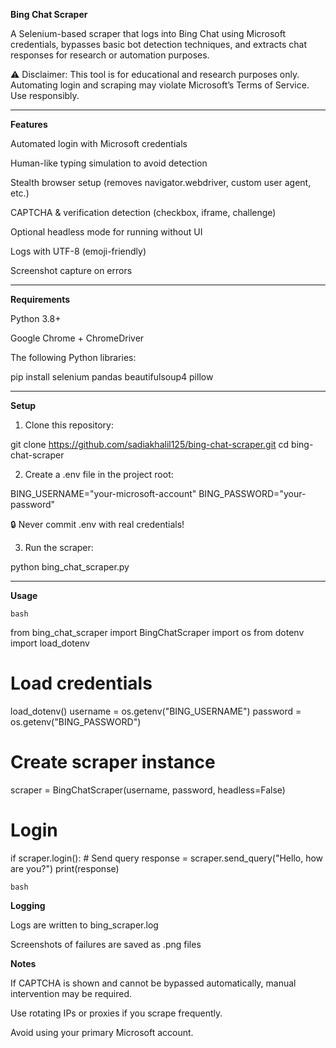 **Bing Chat Scraper**

A Selenium-based scraper that logs into Bing Chat using Microsoft credentials, bypasses basic bot detection techniques, and extracts chat responses for research or automation purposes.

⚠️ Disclaimer:
This tool is for educational and research purposes only. Automating login and scraping may violate Microsoft’s Terms of Service. Use responsibly.


---

**Features**

Automated login with Microsoft credentials

Human-like typing simulation to avoid detection

Stealth browser setup (removes navigator.webdriver, custom user agent, etc.)

CAPTCHA & verification detection (checkbox, iframe, challenge)

Optional headless mode for running without UI

Logs with UTF-8 (emoji-friendly)

Screenshot capture on errors



---

**Requirements**

Python 3.8+

Google Chrome + ChromeDriver

The following Python libraries:


pip install selenium pandas beautifulsoup4 pillow


---

**Setup**

1. Clone this repository:

git clone https://github.com/sadiakhalil125/bing-chat-scraper.git
cd bing-chat-scraper


2. Create a .env file in the project root:

BING_USERNAME="your-microsoft-account"
BING_PASSWORD="your-password"

🔒 Never commit .env with real credentials!


3. Run the scraper:

python bing_chat_scraper.py




---

**Usage**

```bash```

from bing_chat_scraper import BingChatScraper
import os
from dotenv import load_dotenv

# Load credentials
load_dotenv()
username = os.getenv("BING_USERNAME")
password = os.getenv("BING_PASSWORD")

# Create scraper instance
scraper = BingChatScraper(username, password, headless=False)

# Login
if scraper.login():
    # Send query
    response = scraper.send_query("Hello, how are you?")
    print(response)

```bash```

**Logging**

Logs are written to bing_scraper.log

Screenshots of failures are saved as .png files


**Notes**

If CAPTCHA is shown and cannot be bypassed automatically, manual intervention may be required.

Use rotating IPs or proxies if you scrape frequently.

Avoid using your primary Microsoft account.
